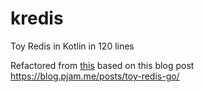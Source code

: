 # kredis
Toy Redis in Kotlin in 120 lines


Refactored from [this](https://github.com/pjambet/tcp-servers) based on this blog post 
https://blog.pjam.me/posts/toy-redis-go/
